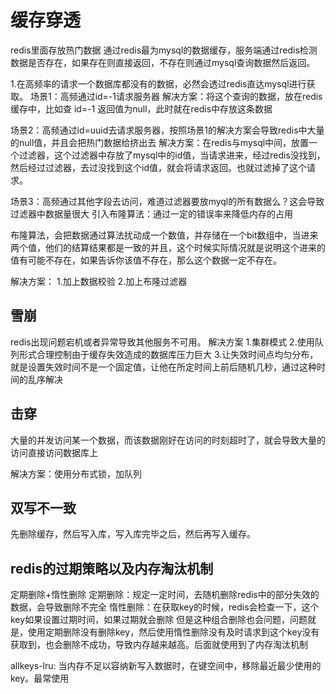 # 缓存穿透
redis里面存放热门数据
通过redis最为mysql的数据缓存，服务端通过redis检测数据是否存在，如果存在则直接返回，不存在则通过mysql查询数据然后返回。

1.在高频率的请求一个数据库都没有的数据，必然会透过redis直达mysql进行获取。
场景1：高频通过id=-1请求服务器
解决方案：将这个查询的数据，放在redis缓存中，比如查 id=-1 返回值为null，此时就在redis中存放这条数据

场景2：高频通过id=uuid去请求服务器，按照场景1的解决方案会导致redis中大量的null值，并且会把热门数据给挤出去
解决方案：在redis与mysql中间，放置一个过滤器，这个过滤器中存放了mysql中的id值，当请求进来，经过redis没找到，然后经过过滤器，去过没找到这个id值，就会将请求返回。也就过滤掉了这个请求。

场景3：高频通过其他字段去访问，难道过滤器要放myql的所有数据么？这会导致过滤器中数据量很大
引入布隆算法：通过一定的错误率来降低内存的占用

布隆算法，会把数据通过算法扰动成一个数值，并存储在一个bit数组中，当进来两个值，他们的结算结果都是一致的并且，这个时候实际情况就是说明这个进来的值有可能不存在，如果告诉你该值不存在，那么这个数据一定不存在。

解决方案：
1.加上数据校验
2.加上布隆过滤器




## 雪崩
redis出现问题宕机或者异常导致其他服务不可用。
解决方案
1.集群模式
2.使用队列形式合理控制由于缓存失效造成的数据库压力巨大
3.让失效时间点均匀分布，就是设置失效时间不是一个固定值，让他在所定时间上前后随机几秒，通过这种时间的乱序解决

## 击穿

大量的并发访问某一个数据，而该数据刚好在访问的时刻超时了，就会导致大量的访问直接访问数据库上

解决方案：使用分布式锁，加队列

## 双写不一致
先删除缓存，然后写入库，写入库完毕之后，然后再写入缓存。

## redis的过期策略以及内存淘汰机制
定期删除+惰性删除
定期删除：规定一定时间，去随机删除redis中的部分失效的数据，会导致删除不完全
惰性删除：在获取key的时候，redis会检查一下，这个key如果设置过期时间，如果过期就会删除
但是这种组合删除也会问题，问题就是，使用定期删除没有删除key，然后使用惰性删除没有及时请求到这个key没有获取到，也会删除不成功，导致内存越来越高。后面就使用到了内存淘汰机制


allkeys-lru: 当内存不足以容纳新写入数据时，在键空间中，移除最近最少使用的key。最常使用


